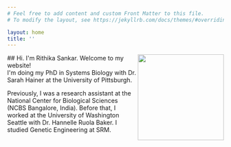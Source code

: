 ```yaml
---
# Feel free to add content and custom Front Matter to this file.
# To modify the layout, see https://jekyllrb.com/docs/themes/#overriding-theme-defaults

layout: home
title: ''
---
```

<img width="200" align=right id="profile" src="/assets/rithika_headshot.png"/>
## Hi. I'm Rithika Sankar. Welcome to my website! 
<br>
I'm doing my PhD in Systems Biology with Dr. Sarah Hainer at the University of Pittsburgh.

Previously, I was a research assistant at the National Center for Biological Sciences (NCBS Bangalore, India). Before that, I worked at the University of Washington Seattle with Dr. Hannelle Ruola Baker. I studied Genetic Engineering at SRM. 





